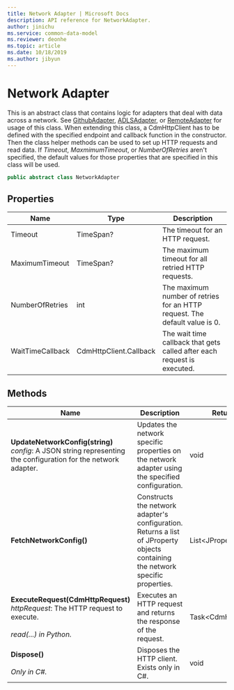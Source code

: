```yaml
---
title: Network Adapter | Microsoft Docs
description: API reference for NetworkAdapter.
author: jinichu
ms.service: common-data-model
ms.reviewer: deonhe 
ms.topic: article
ms.date: 10/18/2019
ms.author: jibyun
---
```


# Network Adapter

This is an abstract class that contains logic for adapters that deal with data across a network. See [GithubAdapter](githubadapter.md), [ADLSAdapter](adlsadapter.md), or [RemoteAdapter](remoteadapter.md) for usage of this class. When extending this class, a CdmHttpClient has to be defined with the specified endpoint and callback function in the constructor. Then the class helper methods can be used to set up HTTP requests and read data. If *Timeout*, *MaxmimumTimeout*, or *NumberOfRetries* aren't specified, the default values for those properties that are specified in this class will be used. 

```csharp
public abstract class NetworkAdapter
```

## Properties
|Name|Type|Description|
|---|---|---|
|Timeout|TimeSpan?|The timeout for an HTTP request.|
|MaximumTimeout|TimeSpan?|The maximum timeout for all retried HTTP requests.|
|NumberOfRetries|int|The maximum number of retries for an HTTP request. The default value is 0.|
|WaitTimeCallback|CdmHttpClient.Callback|The wait time callback that gets called after each request is executed.|

## Methods
|Name|Description|Return Type|
|---|---|---|
|**UpdateNetworkConfig(string)**<br/>*config*: A JSON string representing the configuration for the network adapter.|Updates the network specific properties on the network adapter using the specified configuration.|void|
|**FetchNetworkConfig()**|Constructs the network adapter's configuration. Returns a list of JProperty objects containing the network specific properties.|List\<JProperty>|
|**ExecuteRequest(CdmHttpRequest)**<br/>*httpRequest*: The HTTP request to execute.<br/><br/>*read(...) in Python.*|Executes an HTTP request and returns the response of the request.|Task\<CdmHttpResponse>|
|**Dispose()**<br/><br/>*Only in C#.*|Disposes the HTTP client. Exists only in C#.|void|


